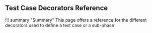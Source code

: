 ## Test Case Decorators Reference

!!! summary "Summary"
    This page offers a reference for the different decorators used to define a test case or a sub-phase

